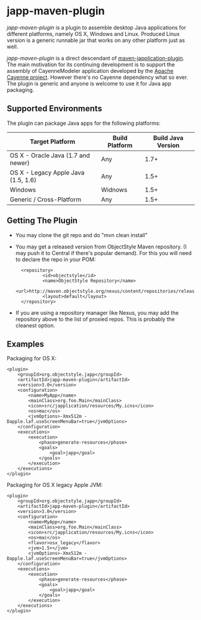japp-maven-plugin
=================

_japp-maven-plugin_ is a plugin to assemble desktop Java applications for different platforms, namely OS X, Windows and Linux. Produced Linux version is a generic runnable jar that works on any other platform just as well.

_japp-maven-plugin_ is a direct descendant of [maven-japplication-plugin](http://wiki.wocommunity.org/display/WOL/maven-japplication-plugin). The main motivation for its continuing development is to support the assembly of CayenneModeler application developed by the [Apache Cayenne project](http://cayenne.apache.org/). However there's no Cayenne dependency what so ever. The plugin is generic and anyone is welcome to use it for Java app packaging.

Supported Environments
----------------------

The plugin can package Java apps for the following platforms:

|Target Platform|Build Platform|Build Java Version
|---------------|--------------|-------------------
|OS X - Oracle Java (1.7 and newer)|Any|1.7+
|OS X - Legacy Apple Java (1.5, 1.6)|Any|1.5+
|Windows|Widnows|1.5+
|Generic / Cross-Platform|Any|1.5+

Getting The Plugin
------------------

* You may clone the git repo and do "mvn clean install"
* You may get a released version from ObjectStyle Maven repository. (I may push it to Central if there's popular demand). For this you will need to declare the repo in your POM:

        <repository>
                <id>objectstyle</id>
                <name>ObjectStyle Repository</name>
                <url>http://maven.objectstyle.org/nexus/content/repositories/releases</url>
                <layout>default</layout>
        </repository>
    
* If you are using a repository manager like Nexus, you may add the repository above to the list of proxied repos. This is probably the cleanest option.

Examples
--------

Packaging for OS X:

	<plugin>
		<groupId>org.objectstyle.japp</groupId>
		<artifactId>japp-maven-plugin</artifactId>
		<version>3.0</version>
		<configuration>
			<name>MyApp</name>
			<mainClass>org.foo.Main</mainClass>
			<icon>src/japplication/resources/My.icns</icon>
			<os>mac</os>
			<jvmOptions>-Xmx512m -Dapple.laf.useScreenMenuBar=true</jvmOptions>
		</configuration>
		<executions>
			<execution>
				<phase>generate-resources</phase>
				<goals>
					<goal>japp</goal>
				</goals>
			</execution>
		</executions>
	</plugin>

Packaging for OS X legacy Apple JVM:

	<plugin>
		<groupId>org.objectstyle.japp</groupId>
		<artifactId>japp-maven-plugin</artifactId>
		<version>3.0</version>
		<configuration>
			<name>MyApp</name>
			<mainClass>org.foo.Main</mainClass>
			<icon>src/japplication/resources/My.icns</icon>
			<os>mac</os>
			<flavor>osx_legacy</flavor>
			<jvm>1.5+</jvm>
			<jvmOptions>-Xmx512m -Dapple.laf.useScreenMenuBar=true</jvmOptions>
		</configuration>
		<executions>
			<execution>
				<phase>generate-resources</phase>
				<goals>
					<goal>japp</goal>
				</goals>
			</execution>
		</executions>
	</plugin>
